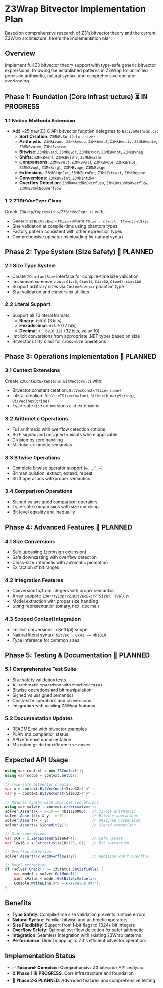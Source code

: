 # Z3Wrap Bitvector Implementation Plan

Based on comprehensive research of Z3's bitvector theory and the current Z3Wrap architecture, here's the implementation plan:

## Overview
Implement full Z3 bitvector theory support with type-safe generic bitvector expressions, following the established patterns in Z3Wrap for unlimited precision arithmetic, natural syntax, and comprehensive operator overloading.

## Phase 1: Foundation (Core Infrastructure) ⏳ IN PROGRESS

### 1.1 Native Methods Extension
- Add ~25 new Z3 C API bitvector function delegates to `NativeMethods.cs`:
  - **Sort Creation**: `Z3MkBvSort(ctx, size)`
  - **Arithmetic**: `Z3MkBvadd`, `Z3MkBvsub`, `Z3MkBvmul`, `Z3MkBvudiv`, `Z3MkBvsdiv`, `Z3MkBvurem`, `Z3MkBvsrem`
  - **Bitwise**: `Z3MkBvand`, `Z3MkBvor`, `Z3MkBvxor`, `Z3MkBvnot`, `Z3MkBvneg`
  - **Shifts**: `Z3MkBvshl`, `Z3MkBvlshr`, `Z3MkBvashr`
  - **Comparisons**: `Z3MkBvult`, `Z3MkBvslt`, `Z3MkBvule`, `Z3MkBvsle`, `Z3MkBvugt`, `Z3MkBvsgt`, `Z3MkBvuge`, `Z3MkBvsge`
  - **Extensions**: `Z3MkSignExt`, `Z3MkZeroExt`, `Z3MkExtract`, `Z3MkRepeat`
  - **Conversions**: `Z3MkBv2int`, `Z3MkInt2bv`
  - **Overflow Detection**: `Z3MkBvaddNoOverflow`, `Z3MkBvsubNoOverflow`, `Z3MkBvmulNoOverflow`

### 1.2 Z3BitVecExpr Class
Create `Z3Wrap/Expressions/Z3BitVecExpr.cs` with:
- Generic `Z3BitVecExpr<TSize>` where `TSize : struct, IConstantSize`
- Size validation at compile-time using phantom types
- Factory pattern consistent with other expression types
- Comprehensive operator overloading for natural syntax

## Phase 2: Type System (Size Safety) 🔄 PLANNED

### 2.1 Size Type System
- Create `IConstantSize` interface for compile-time size validation
- Implement common sizes: `Size8`, `Size16`, `Size32`, `Size64`, `Size128`
- Support arbitrary sizes via `CustomSize<N>` phantom type
- Size validation and conversion utilities

### 2.2 Literal Support
- Support all Z3 literal formats:
  - **Binary**: `#b010` (3 bits)
  - **Hexadecimal**: `#x0a0` (12 bits)
  - **Decimal**: `(_ bv10 32)` (32 bits, value 10)
- Implicit conversions from appropriate .NET types based on size
- BitVector utility class for cross-size operations

## Phase 3: Operations Implementation 🔄 PLANNED

### 3.1 Context Extensions
Create `Z3ContextExtensions.BitVectors.cs` with:
- Bitvector constant creation: `BitVecConst<TSize>(name)`
- Literal creation: `BitVec<TSize>(value)`, `BitVec(binaryString)`, `BitVec(hexString)`
- Type-safe size conversions and extensions

### 3.2 Arithmetic Operations
- Full arithmetic with overflow detection options
- Both signed and unsigned variants where applicable
- Division by zero handling
- Modular arithmetic semantics

### 3.3 Bitwise Operations
- Complete bitwise operator support (`&`, `|`, `^`, `~`)
- Bit manipulation: extract, extend, repeat
- Shift operations with proper semantics

### 3.4 Comparison Operations
- Signed vs unsigned comparison operators
- Type-safe comparisons with size matching
- Bit-level equality and inequality

## Phase 4: Advanced Features 🔄 PLANNED

### 4.1 Size Conversions
- Safe upcasting (zero/sign extension)
- Safe downcasting with overflow detection
- Cross-size arithmetic with automatic promotion
- Extraction of bit ranges

### 4.2 Integration Features
- Conversion to/from integers with proper semantics
- Array support: `Z3ArrayExpr<Z3BitVecExpr<TSize>, TValue>`
- Model extraction with proper size handling
- String representation (binary, hex, decimal)

### 4.3 Scoped Context Integration
- Implicit conversions in SetUp() scope
- Natural literal syntax: `bitVec + 0x42 == 0b1010`
- Type inference for common sizes

## Phase 5: Testing & Documentation 🔄 PLANNED

### 5.1 Comprehensive Test Suite
- Size safety validation tests
- All arithmetic operations with overflow cases
- Bitwise operations and bit manipulation
- Signed vs unsigned semantics
- Cross-size operations and conversions
- Integration with existing Z3Wrap features

### 5.2 Documentation Updates
- README.md with bitvector examples
- PLAN.md completion status
- API reference documentation
- Migration guide for different use cases

## Expected API Usage

```csharp
using var context = new Z3Context();
using var scope = context.SetUp();

// Type-safe bitvector creation
var x = context.BitVecConst<Size32>("x");
var y = context.BitVecConst<Size32>("y");

// Natural syntax with implicit conversions
using var solver = context.CreateSolver();
solver.Assert(x + 0x10 == 0b11010000);  // 32-bit arithmetic
solver.Assert((x & y) != 0);            // Bitwise operations
solver.Assert(x < y);                   // Unsigned comparison
solver.Assert(x.SignedLt(y));           // Signed comparison

// Size conversions
var x64 = x.ZeroExtend<Size64>();       // Safe upcast
var low16 = x.Extract<Size16>(15, 0);   // Bit extraction

// Overflow detection
solver.Assert(!x.AddOverflows(y));      // Addition won't overflow

// Model extraction
if (solver.Check() == Z3Status.Satisfiable) {
    var model = solver.GetModel();
    uint xValue = model.GetBitVecValue(x);
    Console.WriteLine($"x = 0x{xValue:X8}");
}
```

## Benefits
- **Type Safety**: Compile-time size validation prevents runtime errors
- **Natural Syntax**: Familiar bitwise and arithmetic operators
- **Size Flexibility**: Support from 1-bit flags to 1024+ bit integers
- **Overflow Safety**: Optional overflow detection for safer arithmetic
- **Integration**: Seamless integration with existing Z3Wrap patterns
- **Performance**: Direct mapping to Z3's efficient bitvector operations

## Implementation Status

- ✅ **Research Complete**: Comprehensive Z3 bitvector API analysis
- ⏳ **Phase 1 IN PROGRESS**: Core infrastructure and foundation
- 🔄 **Phase 2-5 PLANNED**: Advanced features and comprehensive testing